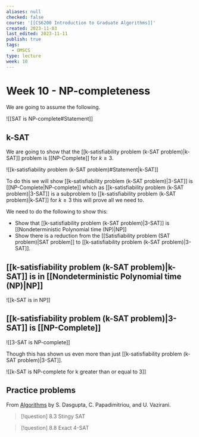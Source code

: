 ```yaml
---
aliases: null
checked: false
course: '[[CS6200 Introduction to Graduate Algorithms]]'
created: 2023-11-03
last_edited: 2023-11-11
publish: true
tags:
  - OMSCS
type: lecture
week: 10
---
```

# Week 10 - NP-completeness

We are going to assume the following.

![[SAT is NP-complete#Statement]]

## k-SAT

We are going to show that the [[k-satisfiability problem (k-SAT problem)|k-SAT]] problem is [[NP-Complete]] for $k \geq 3$.

![[k-satisfiability problem (k-SAT problem)#Statement|k-SAT]]

To do this we will show [[k-satisfiability problem (k-SAT problem)|3-SAT]] is [[NP-Complete|NP-complete]] which as [[k-satisfiability problem (k-SAT problem)|3-SAT]] is a subproblem to [[k-satisfiability problem (k-SAT problem)|k-SAT]] for $k \geq 3$ this will prove all we need to.

We need to do the following to show this:
- Show that [[k-satisfiability problem (k-SAT problem)|3-SAT]] is [[Nondeterministic Polynomial time (NP)|NP]]
- Show there is a reduction from the [[Satisfiability problem (SAT problem)|SAT problem]] to [[k-satisfiability problem (k-SAT problem)|3-SAT]].

## [[k-satisfiability problem (k-SAT problem)|k-SAT]] is in [[Nondeterministic Polynomial time (NP)|NP]]

![[k-SAT is in NP]]

## [[k-satisfiability problem (k-SAT problem)|3-SAT]] is [[NP-Complete]]

![[3-SAT is NP-complete]]

Though this has shown us even more than just [[k-satisfiability problem (k-SAT problem)|3-SAT]].

![[k-SAT is NP-complete for k greater than or equal to 3]]

## Practice problems

From [Algorithms](http://algorithmics.lsi.upc.edu/docs/Dasgupta-Papadimitriou-Vazirani.pdf) by S. Dasgupta, C. Papadimitriou, and U. Vazirani.

>[!question] 8.3 Stingy SAT

>[!question] 8.8 Exact 4-SAT

